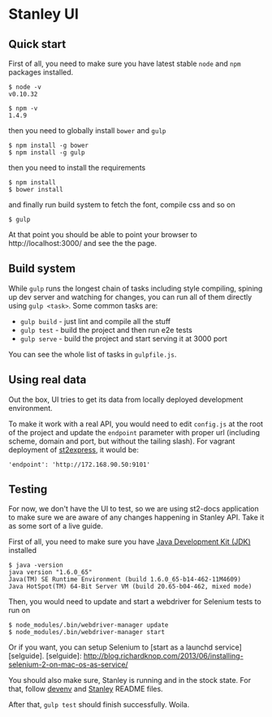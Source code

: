 Stanley UI
==========

Quick start
-----------

First of all, you need to make sure you have latest stable `node` and `npm` packages installed.

    $ node -v
    v0.10.32

    $ npm -v
    1.4.9

then you need to globally install `bower` and `gulp`

    $ npm install -g bower
    $ npm install -g gulp

then you need to install the requirements

    $ npm install
    $ bower install

and finally run build system to fetch the font, compile css and so on

    $ gulp

At that point you should be able to point your browser to http://localhost:3000/ and see the the page.

Build system
------------

While `gulp` runs the longest chain of tasks including style compiling, spining up dev server and watching for changes, you can run all of them directly using `gulp <task>`. Some common tasks are:
 - `gulp build` - just lint and compile all the stuff
 - `gulp test` - build the project and then run e2e tests
 - `gulp serve` - build the project and start serving it at 3000 port

You can see the whole list of tasks in `gulpfile.js`.

Using real data
---------------

Out the box, UI tries to get its data from locally deployed development environment.

To make it work with a real API, you would need to edit `config.js` at the root of the project and update the `endpoint` parameter with proper url (including scheme, domain and port, but without the tailing slash). For vagrant deployment of [st2express](https://github.com/StackStorm/st2express), it would be:

    'endpoint': 'http://172.168.90.50:9101'

Testing
-------

For now, we don't have the UI to test, so we are using st2-docs application to make sure we are aware of any changes happening in Stanley API. Take it as some sort of a live guide.

First of all, you need to make sure you have [Java Development Kit (JDK)][JDK] installed

    $ java -version
    java version "1.6.0_65"
    Java(TM) SE Runtime Environment (build 1.6.0_65-b14-462-11M4609)
    Java HotSpot(TM) 64-Bit Server VM (build 20.65-b04-462, mixed mode)

[JDK]: http://www.oracle.com/technetwork/java/javase/downloads/index.html

Then, you would need to update and start a webdriver for Selenium tests to run on

    $ node_modules/.bin/webdriver-manager update
    $ node_modules/.bin/webdriver-manager start

Or if you want, you can setup Selenium to [start as a launchd service][selguide].
[selguide]: http://blog.richardknop.com/2013/06/installing-selenium-2-on-mac-os-as-service/

You should also make sure, Stanley is running and in the stock state. For that, follow
[devenv](https://github.com/StackStorm/devenv) and [Stanley](https://github.com/StackStorm/Stanley) README files.

After that, `gulp test` should finish successfully. Woila.
